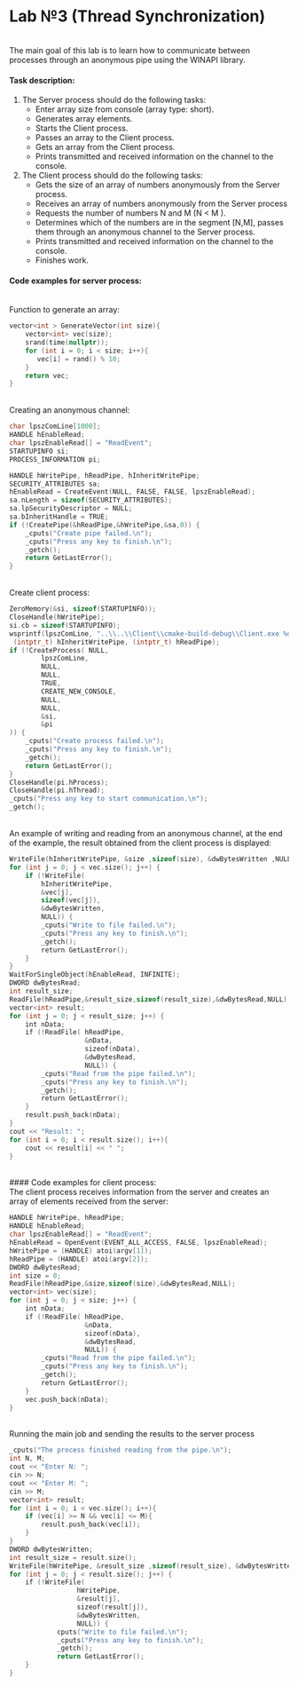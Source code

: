 # Lab №3 (Thread Synchronization)
<br>
The main goal of this lab is to learn how to communicate between processes through an anonymous pipe using the WINAPI library.

#### Task description:

1. The Server process should do the following tasks:
    * Enter array size from console (array type: short).
    * Generates array elements.
    * Starts the Client process.
    * Passes an array to the Client process.
    * Gets an array from the Client process.
    * Prints transmitted and received information on the channel to the console.
2. The Client process should do the following tasks:
    * Gets the size of an array of numbers anonymously from the Server process.
    * Receives an array of numbers anonymously from the Server process
    * Requests the number of numbers N and M (N < M ).
    * Determines which of the numbers are in the segment [N,M], passes them through an anonymous channel to the Server process.
    * Prints transmitted and received information on the channel to the console.
    * Finishes work.

#### Сode examples for server process:
<br>
Function to generate an array:

``` cpp
vector<int > GenerateVector(int size){
    vector<int> vec(size);
    srand(time(nullptr));
    for (int i = 0; i < size; i++){ 
       vec[i] = rand() % 10;
    } 
    return vec;
}
```
<br>
Creating an anonymous channel:
<br>

``` cpp
char lpszComLine[1000];
HANDLE hEnableRead;
char lpszEnableRead[] = "ReadEvent";
STARTUPINFO si;
PROCESS_INFORMATION pi;

HANDLE hWritePipe, hReadPipe, hInheritWritePipe;
SECURITY_ATTRIBUTES sa;
hEnableRead = CreateEvent(NULL, FALSE, FALSE, lpszEnableRead);
sa.nLength = sizeof(SECURITY_ATTRIBUTES);
sa.lpSecurityDescriptor = NULL;
sa.bInheritHandle = TRUE;
if (!CreatePipe(&hReadPipe,&hWritePipe,&sa,0)) { 
    _cputs("Create pipe failed.\n");
    _cputs("Press any key to finish.\n");
    _getch();
    return GetLastError();
}
```
<br>
Create client process:

``` cpp
ZeroMemory(&si, sizeof(STARTUPINFO));
CloseHandle(hWritePipe);
si.cb = sizeof(STARTUPINFO);
wsprintf(lpszComLine, "..\\..\\Client\\cmake-build-debug\\Client.exe %d %d",
 (intptr_t) hInheritWritePipe, (intptr_t) hReadPipe);
if (!CreateProcess( NULL,
        lpszComLine,
        NULL,
        NULL,
        TRUE,
        CREATE_NEW_CONSOLE,
        NULL,
        NULL,
        &si,
        &pi
)) {
    _cputs("Create process failed.\n");
    _cputs("Press any key to finish.\n");
    _getch();
    return GetLastError();
}
CloseHandle(pi.hProcess);
CloseHandle(pi.hThread);
_cputs("Press any key to start communication.\n");
_getch();
```
<br>
An example of writing and reading from an anonymous channel, at the end of the example, the result obtained from the client process is displayed:
<br>

``` cpp
WriteFile(hInheritWritePipe, &size ,sizeof(size), &dwBytesWritten ,NULL);
for (int j = 0; j < vec.size(); j++) { 
    if (!WriteFile(
        hInheritWritePipe,
        &vec[j],
        sizeof(vec[j]),
        &dwBytesWritten,
        NULL)) { 
        _cputs("Write to file failed.\n");
        _cputs("Press any key to finish.\n");
        _getch();
        return GetLastError();
    }
}
WaitForSingleObject(hEnableRead, INFINITE);
DWORD dwBytesRead;
int result_size;
ReadFile(hReadPipe,&result_size,sizeof(result_size),&dwBytesRead,NULL);
vector<int> result;
for (int j = 0; j < result_size; j++) { 
    int nData;
    if (!ReadFile( hReadPipe,
                   &nData,
                   sizeof(nData),
                   &dwBytesRead,
                   NULL)) { 
        _cputs("Read from the pipe failed.\n");
        _cputs("Press any key to finish.\n");
        _getch();
        return GetLastError();
    } 
    result.push_back(nData);
}
cout << "Result: ";
for (int i = 0; i < result.size(); i++){ 
    cout << result[i] << " ";
}
```
<br>
#### Сode examples for client process:
<br>
The client process receives information from the server and creates an array of elements received from the server:

``` cpp
HANDLE hWritePipe, hReadPipe;
HANDLE hEnableRead;
char lpszEnableRead[] = "ReadEvent";
hEnableRead = OpenEvent(EVENT_ALL_ACCESS, FALSE, lpszEnableRead);
hWritePipe = (HANDLE) atoi(argv[1]);
hReadPipe = (HANDLE) atoi(argv[2]);
DWORD dwBytesRead;
int size = 0;
ReadFile(hReadPipe,&size,sizeof(size),&dwBytesRead,NULL);
vector<int> vec(size);
for (int j = 0; j < size; j++) { 
    int nData;
    if (!ReadFile( hReadPipe,
                   &nData,
                   sizeof(nData),
                   &dwBytesRead,
                   NULL)) { 
        _cputs("Read from the pipe failed.\n");
        _cputs("Press any key to finish.\n");
        _getch();
        return GetLastError();
    } 
    vec.push_back(nData);
}
```
<br>
Running the main job and sending the results to the server process
<br>

``` cpp
_cputs("The process finished reading from the pipe.\n");
int N, M;
cout << "Enter N: ";
cin >> N;
cout << "Enter M: ";
cin >> M;
vector<int> result;
for (int i = 0; i < vec.size(); i++){ 
    if (vec[i] >= N && vec[i] <= M){
        result.push_back(vec[i]);
    }
}
DWORD dwBytesWritten;
int result_size = result.size();
WriteFile(hWritePipe, &result_size ,sizeof(result_size), &dwBytesWritten ,NULL);
for (int j = 0; j < result.size(); j++) { 
    if (!WriteFile(
                 hWritePipe,
                 &result[j],
                 sizeof(result[j]),
                 &dwBytesWritten,
                 NULL)) { 
            cputs("Write to file failed.\n");
            _cputs("Press any key to finish.\n");
            _getch();
            return GetLastError();
    }
}
```